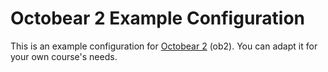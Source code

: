 Octobear 2 Example Configuration
================================

This is an example configuration for [Octobear 2](https://github.com/octobear2/ob2) (ob2). You can
adapt it for your own course's needs.
